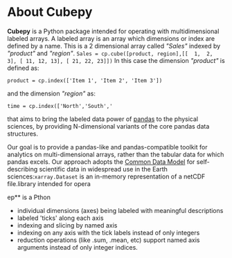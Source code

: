 # About Cubepy

**Cubepy** is a Python package intended for operating with multidimensional labeled arrays. A labeled array is an array which dimensions or index are defined by a name.
This is a 2 dimensional array called *"Sales"* indexed by *"product"* and *"region"*.
`Sales = cp.cube([product, region],[[  1,  2,  3], [ 11, 12, 13], [ 21, 22, 23]])`
In this case the dimension *"product"* is defined as:

    product = cp.index(['Item 1', 'Item 2', 'Item 3'])
and the dimension *"region"* as:

    time = cp.index(['North','South','

that aims to bring the labeled data power of  [pandas](http://pandas.pydata.org/)  to the physical sciences, by providing N-dimensional variants of the core pandas data structures.

Our goal is to provide a pandas-like and pandas-compatible toolkit for analytics on multi-dimensional arrays, rather than the tabular data for which pandas excels. Our approach adopts the  [Common Data Model](http://www.unidata.ucar.edu/software/thredds/current/netcdf-java/CDM)  for self- describing scientific data in widespread use in the Earth sciences:`xarray.Dataset`  is an in-memory representation of a netCDF file.library intended for opera

ep** is a Pthon 
-   individual dimensions (axes) being labeled with meaningful descriptions
-   labeled 'ticks' along each axis
-   indexing and slicing by named axis
-   indexing on any axis with the tick labels instead of only integers
-   reduction operations (like .sum, .mean, etc) support named axis arguments instead of only integer indices.
<!--stackedit_data:
eyJoaXN0b3J5IjpbLTQ2MjcyNjQzNCwtMTQwODY4Mzk2MSwyOD
E3NjU0NDYsLTc2NTA2NzU0NSw5MjU4MDk1ODcsMTg4ODgzNjQx
MiwtMTY4ODY1MTY4MCwtNjU4MDUzMDAwLDEzOTI5MzM4ODQsMT
YxOTU4OTc1LDE1NDQwMDY0MSwtMTI2NzcwNTk2NywtMjQzODIw
MzI4LDE0MjIxNzQ0MDYsLTEzMDM0MDQ1MTgsNDY2MjI0MjYwLD
kwMTUzODA5NiwyNjgyMTQ2MzZdfQ==
-->